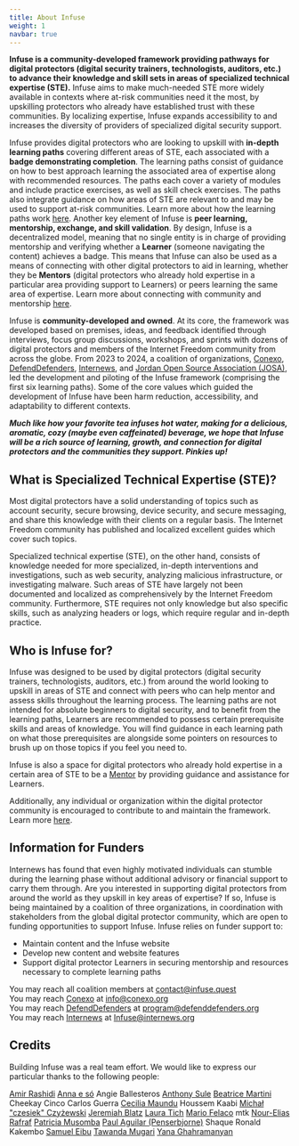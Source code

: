 ```yaml
---
title: About Infuse
weight: 1
navbar: true
---
```

**Infuse is a community-developed framework providing pathways for digital protectors (digital security trainers, technologists, auditors, etc.) to advance their knowledge and skill sets in areas of specialized technical expertise (STE).** Infuse aims to make much-needed STE more widely available in contexts where at-risk communities need it the most, by upskilling protectors who already have established trust with these communities. By localizing expertise, Infuse expands accessibility to and increases the diversity of providers of specialized digital security support.

Infuse provides digital protectors who are looking to upskill with **in-depth learning paths** covering different areas of STE, each associated with a **badge demonstrating completion**. The learning paths consist of guidance on how to best approach learning the associated area of expertise along with recommended resources. The paths each cover a variety of modules and include practice exercises, as well as skill check exercises. The paths also integrate guidance on how areas of STE are relevant to and may be used to support at-risk communities. Learn more about how the learning paths work [here](/en/how/). Another key element of Infuse is **peer learning, mentorship, exchange, and skill validation**. By design, Infuse is a decentralized model, meaning that no single entity is in charge of providing mentorship and verifying whether a **Learner** (someone navigating the content) achieves a badge. This means that Infuse can also be used as a means of connecting with other digital protectors to aid in learning, whether they be **Mentors** (digital protectors who already hold expertise in a particular area providing support to Learners) or peers learning the same area of expertise. Learn more about connecting with community and mentorship [here](/en/community/).

Infuse is **community-developed and owned**. At its core, the framework was developed based on premises, ideas, and feedback identified through interviews, focus group discussions, workshops, and sprints with dozens of digital protectors and members of the Internet Freedom community from across the globe. From 2023 to 2024, a coalition of organizations, [Conexo](https://conexo.org/en/home/), [DefendDefenders](https://defenddefenders.org/), [Internews](https://internews.org/), and [Jordan Open Source Association (JOSA)](https://josa.ngo/), led the development and piloting of the Infuse framework (comprising the first six learning paths). Some of the core values which guided the development of Infuse have been harm reduction, accessibility, and adaptability to different contexts.

***Much like how your favorite tea infuses hot water, making for a delicious, aromatic, cozy (maybe even caffeinated) beverage, we hope that Infuse will be a rich source of learning, growth, and connection for digital protectors and the communities they support. Pinkies up!*** 

## What is Specialized Technical Expertise (STE)?

Most digital protectors have a solid understanding of topics such as account security, secure browsing, device security, and secure messaging, and share this knowledge with their clients on a regular basis. The Internet Freedom community has published and localized excellent guides which cover such topics.

Specialized technical expertise (STE), on the other hand, consists of knowledge needed for more specialized, in-depth interventions and investigations, such as web security, analyzing malicious infrastructure, or investigating malware. Such areas of STE have largely not been documented and localized as comprehensively by the Internet Freedom community. Furthermore, STE requires not only knowledge but also specific skills, such as analyzing headers or logs, which require regular and in-depth practice.

## Who is Infuse for?

Infuse was designed to be used by digital protectors (digital security trainers, technologists, auditors, etc.) from around the world looking to upskill in areas of STE and connect with peers who can help mentor and assess skills throughout the learning process. The learning paths are not intended for absolute beginners to digital security, and to benefit from the learning paths, Learners are recommended to possess certain prerequisite skills and areas of knowledge. You will find guidance in each learning path on what those prerequisites are alongside some pointers on resources to brush up on those topics if you feel you need to.

Infuse is also a space for digital protectors who already hold expertise in a certain area of STE to be a [Mentor](/en/community/) by providing guidance and assistance for Learners. 

Additionally, any individual or organization within the digital protector community is encouraged to contribute to and maintain the framework. Learn more [here](/en/contribute/).

## Information for Funders

Internews has found that even highly motivated individuals can stumble during the learning phase without additional advisory or financial support to carry them through. Are you interested in supporting digital protectors from around the world as they upskill in key areas of expertise? If so, Infuse is being maintained by a coalition of three organizations, in coordination with stakeholders from the global digital protector community, which are open to funding opportunities to support Infuse. Infuse relies on funder support to: 

* Maintain content and the Infuse website  
* Develop new content and website features  
* Support digital protector Learners in securing mentorship and resources necessary to complete learning paths

You may reach all coalition members at [contact@infuse.quest](mailto:contact@infuse.quest)\
You may reach [Conexo](https://conexo.org/en/home/) at [info@conexo.org](mailto:info@conexo.org)\
You may reach [DefendDefenders](https://defenddefenders.org/) at [program@defenddefenders.org](mailto:program@defenddefenders.org)\
You may reach [Internews](https://internews.org/) at [Infuse@internews.org](mailto:Infuse@internews.org)

## Credits

Building Infuse was a real team effort. We would like to express our particular thanks to the following people:

[Amir Rashidi](https://www.miaan.org/)
[Anna e só](https://notapplicable.dev)
Angie Ballesteros
[Anthony Sule](http://www.rtafrica.org/)
[Beatrice Martini](https://www.accessnow.org/help/)
Cheekay Cinco
Carlos Guerra
[Cecilia Maundu](https://linktr.ee/digitaldada)
Houssem Kaabi
[Michał "czesiek" Czyżewski](https://czesiek.net/)
[Jeremiah Blatz](https://jeremiahblatz.com/)
[Laura Tich](https://boltech.global/)
[Mario Felaco](https://conexo.org/)
mtk
[Nour-Elias Rafraf](https://www.linkedin.com/in/nour-elias-rafraf-4041721ba)
[Patricia Musomba](https://www.linkedin.com/in/patriciamusomba)
[Paul Aguilar (Penserbjorne)](http://penserbjorne.com/)
Shaque
Ronald Kakembo
[Samuel Eibu](https://www.linkedin.com/in/samuel-eibu-1b6097aa)
[Tawanda Mugari](https://digitalsociety.africa/)
[Yana Ghahramanyan](https://am.linkedin.com/in/yana-ghahramanyan-b1129250)